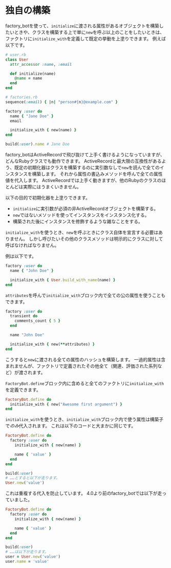 # 独自の構築

factory\_botを使って、`initialize`に渡される属性があるオブジェクトを構築したいときや、クラスを構築する上で単に`new`を呼ぶ以上のことをしたいときは、ファクトリに`initialize_with`を定義して既定の挙動を上塗りできます。
例えば以下です。

```ruby
# user.rb
class User
  attr_accessor :name, :email

  def initialize(name)
    @name = name
  end
end

# factories.rb
sequence(:email) { |n| "person#{n}@example.com" }

factory :user do
  name { "Jane Doe" }
  email

  initialize_with { new(name) }
end

build(:user).name # Jane Doe
```

factory\_botはActiveRecordで飛び抜けて上手く書けるようになっていますが、どんなRubyクラスでも動作できます。
ActiveRecordと最大限の互換性があるよう、既定の初期化器はクラスを構築するのに実引数なしで`new`を読んで全てのインスタンスを構築します。
それから属性の書込みメソッドを呼んで全ての属性値を代入します。
ActiveRecordでは上手く動きますが、他のRubyのクラスのほとんどは実際にはうまくいきません。

以下の目的で初期化器を上塗りできます。

* `initialize`に実引数が必須の非ActiveRecordオブジェクトを構築する。
* `new`ではないメソッドを使ってインスタンスをインスタンス化する。
* 構築された後にインスタンスを修飾するような雑なことをする。

`initialize_with`を使うとき、`new`を呼ぶときにクラス自体を宣言する必要はありません。
しかし呼びたいその他のクラスメソッドは明示的にクラスに対して呼ばなければなりません。

例は以下です。

```ruby
factory :user do
  name { "John Doe" }

  initialize_with { User.build_with_name(name) }
end
```

`attributes`を呼んで`initialize_with`ブロック内で全ての公の属性を使うこともできます。

```ruby
factory :user do
  transient do
    comments_count { 5 }
  end

  name "John Doe"

  initialize_with { new(**attributes) }
end
```

こうすると`new`に渡される全ての属性のハッシュを構築します。
一過的属性は含まれませんが、ファクトリで定義されたその他全て（関連、評価された系列など）が渡されます。

`FactoryBot.define`ブロック内に含めると全てのファクトリに`initialize_with`を定義できます。

```ruby
FactoryBot.define do
  initialize_with { new("Awesome first argument") }
end
```

`initialize_with`を使うとき、`initialize_with`ブロック内で使う属性は構築子で*のみ*代入されます。
これは以下のコードと大まかに同じです。

```ruby
FactoryBot.define do
  factory :user do
    initialize_with { new(name) }

    name { 'value' }
  end
end

build(:user)
# ……とすると以下が走ります。
User.new('value')
```

これは重複する代入を防止しています。
4.0より前のfactory\_botでは以下が走っていました。

```ruby
FactoryBot.define do
  factory :user do
    initialize_with { new(name) }

    name { 'value' }
  end
end

build(:user)
# ……は以下が走ります。
user = User.new('value')
user.name = 'value'
```
